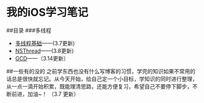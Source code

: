 # 我的iOS学习笔记
##目录
###多线程

- [多线程基础](./多线程基础.md)——(3.7更新)
- [NSThread](./NSThread.md)——(3.8更新)
- [GCD](./GCD.md)——（3.14更新）

##一些有的没的
之前学东西也没有什么写博客的习惯，学完的知识如果不常用的话总是很快就忘记。从今天开始，给自己定一个小目标，学知识的同时进行整理，从一点一滴开始积累，既能理清思路，还能方便复习，希望自己不要停下脚步，不断前进，加油~！    （3.7 更新）